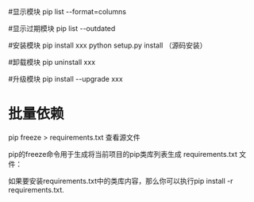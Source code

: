 #显示模块
pip list --format=columns

#显示过期模块
pip list --outdated

#安装模块
pip install xxx
python setup.py install （源码安装）



#卸载模块
pip uninstall xxx

#升级模块
pip install --upgrade xxx



# 批量依赖
pip freeze > requirements.txt
查看源文件

pip的freeze命令用于生成将当前项目的pip类库列表生成 requirements.txt 文件：

如果要安装requirements.txt中的类库内容，那么你可以执行pip install -r requirements.txt.
